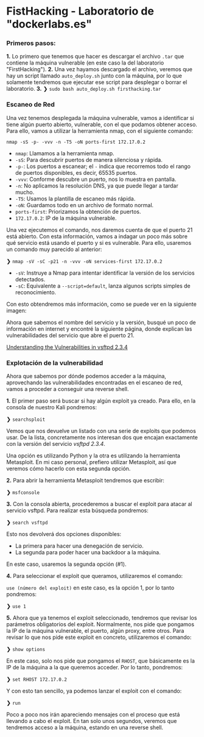 # FistHacking - Laboratorio de "dockerlabs.es"

### Primeros pasos:
**1.** Lo primero que tenemos que hacer es descargar el archivo `.tar` que contiene la máquina vulnerable (en este caso la del laboratorio "FirstHacking").
**2.** Una vez hayamos descargado el archivo, veremos que hay un script llamado `auto_deploy.sh` junto con la máquina, por lo que solamente tendremos que ejecutar ese script para desplegar o borrar el laboratorio.
**3.** ❯ `sudo bash auto_deploy.sh firsthacking.tar`

### Escaneo de Red

Una vez tenemos desplegada la máquina vulnerable, vamos a identificar si tiene algún puerto abierto, vulnerable, con el que podamos obtener acceso. Para ello, vamos a utilizar la herramienta nmap, con el siguiente comando:

`nmap -sS -p- -vvv -n -T5 -oN ports-first 172.17.0.2`

* `nmap`: Llamamos a la herramienta nmap.
* `-sS`:  Para descubrir puertos de manera silenciosa y rápida.
* `-p-`:  Los puertos a escanear; el `-` indica que recorremos todo el rango de puertos disponibles, es decir, 65535 puertos.
* `-vvv`: Conforme descubre un puerto, nos lo muestra en pantalla.
* `-n`: No aplicamos la resolución DNS, ya que puede llegar a tardar mucho.
* `-T5`: Usamos la plantilla de escaneo más rápida.
* `-oN`: Guardamos todo en un archivo de formato normal.
* `ports-first`: Priorizamos la obtención de puertos.
* `172.17.0.2`: IP de la máquina vulnerable.

Una vez ejecutemos el comando, nos daremos cuenta de que el puerto 21 está abierto. Con esta información, vamos a indagar un poco más sobre qué servicio está usando el puerto y si es vulnerable. Para ello, usaremos un comando muy parecido al anterior:

❯ `nmap -sV -sC -p21 -n -vvv -oN services-first 172.17.0.2`

* `-sV`: Instruye a Nmap para intentar identificar la versión de los servicios detectados.
* `-sC`: Equivalente a `--script=default`, lanza algunos scripts simples de reconocimiento.

Con esto obtendremos más información, como se puede ver en la siguiente imagen: 

Ahora que sabemos el nombre del servicio y la versión, busqué un poco de información en internet y encontré la siguiente página, donde explican las vulnerabilidades del servicio que abre el puerto 21.

[Understanding the Vulnerabilities in vsftpd 2.3.4](https://medium.com/@S3Curiosity/understanding-the-vulnerabilities-in-vsftpd-2-3-4-f5e0b8317af5)

### Explotación de la vulnerabilidad

Ahora que sabemos por dónde podemos acceder a la máquina, aprovechando las vulnerabilidades encontradas en el escaneo de red, vamos a proceder a conseguir una reverse shell. 

**1.** El primer paso será buscar si hay algún exploit ya creado. Para ello, en la consola de nuestro Kali pondremos: 

❯ `searchsploit`

Vemos que nos devuelve un listado con una serie de exploits que podemos usar. De la lista, concretamente nos interesan dos que encajan exactamente con la versión del servicio *vsftpd 2.3.4*.

Una opción es utilizando Python y la otra es utilizando la herramienta Metasploit. En mi caso personal, prefiero utilizar Metasploit, así que veremos cómo hacerlo con esta segunda opción. 

**2.** Para abrir la herramienta Metasploit tendremos que escribir: 

❯ `msfconsole`

**3.** Con la consola abierta, procederemos a buscar el exploit para atacar al servicio vsftpd. Para realizar esta búsqueda pondremos:

❯ `search vsftpd`

Esto nos devolverá dos opciones disponibles: 

* La primera para hacer una denegación de servicio.
* La segunda para poder hacer una backdoor a la máquina.

En este caso, usaremos la segunda opción (#1).

**4.** Para seleccionar el exploit que queramos, utilizaremos el comando:

`use (número del exploit)` en este caso, es la opción 1, por lo tanto pondremos:

❯ `use 1`

**5.** Ahora que ya tenemos el exploit seleccionado, tendremos que revisar los parámetros obligatorios del exploit. Normalmente, nos pide que pongamos la IP de la máquina vulnerable, el puerto, algún proxy, entre otros. Para revisar lo que nos pide este exploit en concreto, utilizaremos el comando: 

❯ `show options`

En este caso, solo nos pide que pongamos el `RHOST`, que básicamente es la IP de la máquina a la que queremos acceder. Por lo tanto, pondremos: 

❯ `set RHOST 172.17.0.2`

Y con esto tan sencillo, ya podemos lanzar el exploit con el comando:

❯ `run`

Poco a poco nos irán apareciendo mensajes con el proceso que está llevando a cabo el exploit. En tan solo unos segundos, veremos que tendremos acceso a la máquina, estando en una reverse shell.


